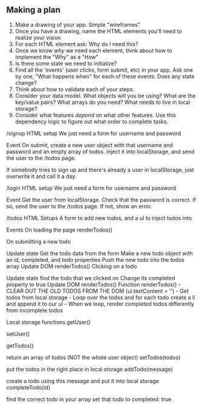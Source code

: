 ## Making a plan
1) Make a drawing of your app. Simple "wireframes"
2) Once you have a drawing, name the HTML elements you'll need to realize your vision
3) For each HTML element ask: Why do I need this?
4) Once we know _why_ we need each element, think about how to implement the "Why" as a "How"
5) Is there some state we need to initialize?
6) Find all the 'events' (user clicks, form submit, etc) in your app. Ask one by one, "What happens when" for each of these events. Does any state change?
7) Think about how to validate each of your steps
8) Consider your data model. What objects will you be using? What are the key/value pairs? What arrays do you need? What needs to live in local storage?
9) Consider what features _depend_ on what other features. Use this dependency logic to figure out what order to complete tasks.

/signup
HTML setup
We just need a form for username and password

Event
On submit, create a new user object with that username and password and an empty array of todos. Inject it into localStorage, and send the user to the /todos page.

If somebody tries to sign up and there's already a user in localStorage, just overwrite it and call it a day.

/login
HTML setup
We just need a form for username and password

Event
Get the user from localStorage. Check that the password is correct. If so, send the user to the /todos page. If not, show an error.

/todos
HTML Setups
A form to add new todos, and a ul to inject todos into

Events
On loading the page renderTodos()

On submitting a new todo

Update state
Get the todo data from the form
Make a new todo object with an id, completed, and todo properties
Push the new todo into the todos array
Update DOM
renderTodos()
Clicking on a todo

Update state
find the todo that we clicked on
Change its completed property to true
Update DOM
renderTodos()
Function
renderTodos() - CLEAR OUT THE OLD TODOS FROM THE DOM (ul.textContent = '') - Get todos from local storage - Loop over the todos and for each todo create a li and append it to our ul - When we loop, render completed todos differently from incomplete todos

Local storage functions
getUser()

setUser()

getTodos()

return an array of todos (NOT the whole user object)
setTodos(todos)

put the todos in the right place in local storage
addTodo(message)

create a todo using this message and put it into local storage
completeTodo(id)

find the correct todo in your array
set that todo to completed: true